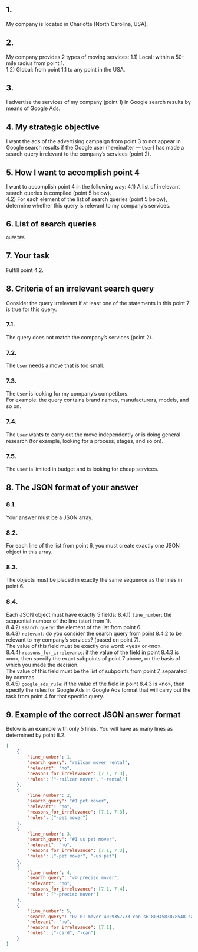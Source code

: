 ## 1.
My company is located in Charlotte (North Carolina, USA).

## 2.
My company provides 2 types of moving services:
1.1) Local: within a 50-mile radius from point 1.  
1.2) Global: from point 1.1 to any point in the USA.

## 3.
I advertise the services of my company (point 1) in Google search results by means of Google Ads.

## 4. My strategic objective
I want the ads of the advertising campaign from point 3 to not appear in Google search results if the Google user (hereinafter — `User`) has made a search query irrelevant to the company’s services (point 2).

## 5. How I want to accomplish point 4
I want to accomplish point 4 in the following way:
4.1) A list of irrelevant search queries is compiled (point 5 below).  
4.2) For each element of the list of search queries (point 5 below), determine whether this query is relevant to my company’s services.

## 6. List of search queries
`QUERIES`

## 7. Your task
Fulfill point 4.2.

## 8. Criteria of an irrelevant search query
Consider the query irrelevant if at least one of the statements in this point 7 is true for this query:

### 7.1.
The query does not match the company’s services (point 2).

### 7.2.
The `User` needs a move that is too small.

### 7.3.
The `User` is looking for my company’s competitors.  
For example: the query contains brand names, manufacturers, models, and so on.

### 7.4.
The `User` wants to carry out the move independently or is doing general research (for example, looking for a process, stages, and so on).

### 7.5.
The `User` is limited in budget and is looking for cheap services.

## 8. The JSON format of your answer

### 8.1.
Your answer must be a JSON array.

### 8.2.
For each line of the list from point 6, you must create exactly one JSON object in this array.

### 8.3.
The objects must be placed in exactly the same sequence as the lines in point 6.

### 8.4.
Each JSON object must have exactly 5 fields:
8.4.1) `line_number`: the sequential number of the line (start from 1).  
8.4.2) `search_query`: the element of the list from point 6.  
8.4.3) `relevant`: do you consider the search query from point 8.4.2 to be relevant to my company’s services? (based on point 7).  
The value of this field must be exactly one word: «yes» or «no».  
8.4.4) `reasons_for_irrelevance`: if the value of the field in point 8.4.3 is «no», then specify the exact subpoints of point 7 above, on the basis of which you made the decision.  
The value of this field must be the list of subpoints from point 7, separated by commas.  
8.4.5) `google_ads_rule`: if the value of the field in point 8.4.3 is «no», then specify the rules for Google Ads in Google Ads format that will carry out the task from point 4 for that specific query.

## 9. Example of the correct JSON answer format
Below is an example with only 5 lines. You will have as many lines as determined by point 8.2.
```json
[
	{
		"line_number": 1,
		"search_query": "railcar mover rental",
		"relevant": "no",
		"reasons_for_irrelevance": [7.1, 7.3],
		"rules": ["-railcar mover", "-rental"]
	},
	{
		"line_number": 2,
		"search_query": "#1 pet mover",
		"relevant": "no",
		"reasons_for_irrelevance": [7.1, 7.3],
		"rules": ["-pet mover"]
	},
	{
		"line_number": 3,
		"search_query": "#1 us pet mover",
		"relevant": "no",
		"reasons_for_irrelevance": [7.1, 7.3],
		"rules": ["-pet mover", "-us pet"]
	},
	{
		"line_number": 4,
		"search_query": "√© preciso mover",
		"relevant": "no",
		"reasons_for_irrelevance": [7.1, 7.4],
		"rules": ["-preciso mover"]
	},
	{
		"line_number": 5,
		"search_query": "02 01 mover 4029357733 can s618034583078548 card 3466",
		"relevant": "no",
		"reasons_for_irrelevance": [7.1],
		"rules": ["-card", "-can"]
	}
]
```